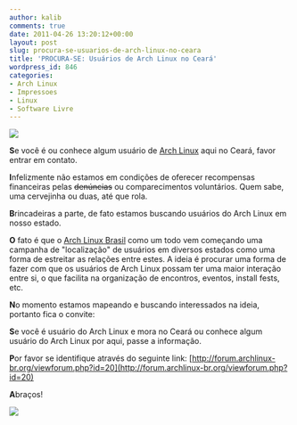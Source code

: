 ```yaml
---
author: kalib
comments: true
date: 2011-04-26 13:20:12+00:00
layout: post
slug: procura-se-usuarios-de-arch-linux-no-ceara
title: 'PROCURA-SE: Usuários de Arch Linux no Ceará'
wordpress_id: 846
categories:
- Arch Linux
- Impressoes
- Linux
- Software Livre
---
```


[![](http://marcelocavalcante.net/portal/wp-content/uploads/2011/04/procurase.jpg)](http://marcelocavalcante.net/portal/wp-content/uploads/2011/04/procurase.jpg)


**S**e você é ou conhece algum usuário de [Arch Linux](http://archlinux.org/) aqui no Ceará, favor entrar em contato.

**I**nfelizmente não estamos em condições de oferecer recompensas financeiras pelas <del>denúncias</del> ou comparecimentos voluntários. Quem sabe, uma cervejinha ou duas, até que rola.

**B**rincadeiras a parte, de fato estamos buscando usuários do Arch Linux em nosso estado.

**O** fato é que o [Arch Linux Brasil](http://archlinux-br.org) como um todo vem começando uma campanha de "localização" de usuários em diversos estados como uma forma de estreitar as relações entre estes. A ideia é procurar uma forma de fazer com que os usuários de Arch Linux possam ter uma maior interação entre si, o que facilita na organização de encontros, eventos, install fests, etc.

**N**o momento estamos mapeando e buscando interessados na ideia, portanto fica o convite:

**S**e você é usuário do Arch Linux e mora no Ceará ou conhece algum usuário do Arch Linux por aqui, passe a informação.

**P**or favor se identifique através do seguinte link: [http://forum.archlinux-br.org/viewforum.php?id=20](http://forum.archlinux-br.org/viewforum.php?id=20)

**A**braços!


![](http://www.marcelocavalcante.net/portal/imgs/userbar.gif)
